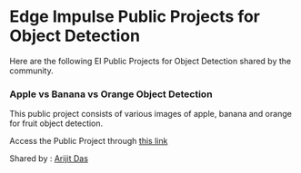 # Edge Impulse Public Projects for Object Detection  
Here are the following EI Public Projects for Object Detection shared by the community.
### Apple vs Banana vs Orange Object Detection 
This public project consists of various images of apple, banana and orange for fruit object detection. 

Access the Public Project through [this link](https://studio.edgeimpulse.com/public/29784/latest)

Shared by : [Arijit Das](https://github.com/arijitdas123student)
